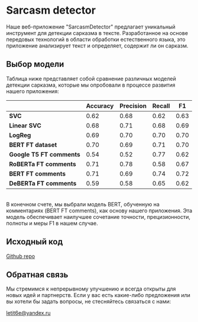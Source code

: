 # Sarcasm detector

Наше веб-приложение "SarcasmDetector" предлагает уникальный инструмент для детекции сарказма в тексте. Разработанное на основе передовых технологий в области обработки естественного языка, это приложение анализирует текст и определяет, содержит ли он сарказм.

## Выбор модели 

Таблица ниже представляет собой сравнение различных моделей детекции сарказма, которые мы опробовали в процессе развития нашего приложения:

|                           | **Accuracy** | **Precision** | **Recall** | **F1** |
|---------------------------|--------------|---------------|------------|--------|
| **SVC**                   | 0.62         | 0.68          | 0.62       | 0.63   |
| **Linear SVC**            | 0.68         | 0.71          | 0.68       | 0.69   |
| **LogReg**                | 0.69         | 0.70          | 0.70       | 0.70   |
| **BERT FT dataset**       | 0.70         | 0.69          | 0.71       | 0.70   |
| **Google T5 FT comments** | 0.54         | 0.52          | 0.77       | 0.62   |
| **RoBERTa FT comments**   | 0.71         | 0.78          | 0.58       | 0.67   |
| **BERT FT comments**      | 0.71         | 0.69          | 0.74       | 0.72   |
| **DeBERTa FT comments**   | 0.59         | 0.58          | 0.65       | 0.62   |

<br>
В конечном счете, мы выбрали модель BERT, обученную на комментариях (BERT FT comments), как основу нашего приложения.  Эта модель обеспечивает наилучшее сочетание точности, прецизионности, полноты и меры F1 в нашем случае. 
<br>

## Исходный код

[Github repo](https://github.com/letit6e/sarcasm-detector)

## Обратная связь

Мы стремимся к непрерывному улучшению и всегда открыты для новых идей и партнерств. Если у вас есть какие-либо предложения или вы хотели бы задать вопросы, не стесняйтесь связаться с нами:

[letit6e@yandex.ru](mailto:letit6e@yandex.ru)
